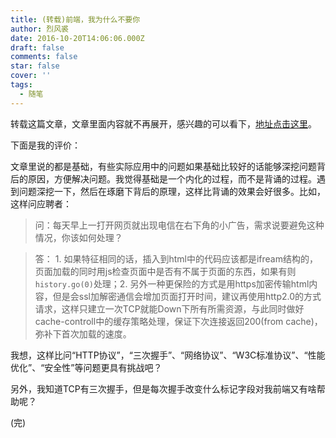 ```yaml
---
title: (转载)前端，我为什么不要你
author: 烈风裘
date: 2016-10-20T14:06:06.000Z
draft: false
comments: false
star: false
cover: ''
tags: 
  - 随笔
---
```



转载这篇文章，文章里面内容就不再展开，感兴趣的可以看下，[地址点击这里](http://www.cnblogs.com/vans/p/4550356.html)。

下面是我的评价：

文章里说的都是基础，有些实际应用中的问题如果基础比较好的话能够深挖问题背后的原因，方便解决问题。我觉得基础是一个内化的过程，而不是背诵的过程。遇到问题深挖一下，然后在琢磨下背后的原理，这样比背诵的效果会好很多。比如，这样问应聘者：

> 问：每天早上一打开网页就出现电信在右下角的小广告，需求说要避免这种情况，你该如何处理？

> 答： 1. 如果特征相同的话，插入到html中的代码应该都是ifream结构的，页面加载的同时用js检查页面中是否有不属于页面的东西，如果有则```history.go(0)```处理；2. 另外一种更保险的方式是用https加密传输html内容，但是会ssl加解密通信会增加页面打开时间，建议再使用http2.0的方式请求，这样只建立一次TCP就能Down下所有所需资源，与此同时做好cache-controll中的缓存策略处理，保证下次连接返回200(from cache)，弥补下首次加载的速度。

我想，这样比问“HTTP协议”，“三次握手”、“网络协议”、“W3C标准协议”、“性能优化”、“安全性”等问题更具有挑战吧？

另外，我知道TCP有三次握手，但是每次握手改变什么标记字段对我前端又有啥帮助呢？

(完)